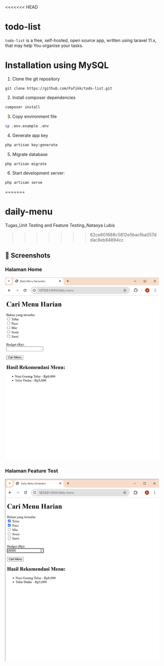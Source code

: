 <<<<<<< HEAD
# todo-list
`todo-list` is a free, self-hosted, open source app, written using laravel 11.x, that may help You organise your tasks.

# Installation using MySQL
1. Clone the git repository
```git
git clone https://github.com/Fafikk/todo-list.git
```
2. Install composer dependencies
```bash
composer install
```
3. Copy environment file
```bash
cp .env.example .env
```
4. Generate app key
```bash
php artisan key:generate
```
5. Migrate database
```bash
php artisan migrate
```
6. Start development server:
```bash
php artisan serve
```
=======
# daily-menu
Tugas_Unit Testing and Feature Testing_Natasya Lubis
>>>>>>> 62ce601688c5812e5bacfba057ddac8eb84894cc
## 📸 Screenshots

### Halaman Home
![Home](public/screenshots/hasil1.png)

### Halaman Feature Test
![Feature Test](public/screenshots/hasil2.png)

